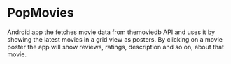 # PopMovies

Android app the fetches movie data from themoviedb API and uses it by showing the latest movies in a grid view as posters.
By clicking on a movie poster the app will show reviews, ratings, description and so on, about that movie.
